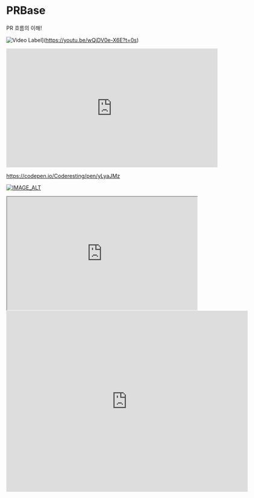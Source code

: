 # PRBase

PR 흐름의 이해!



![Video Label](http://img.youtube.com/vi/wQjDV0e-X6E/0.jpg)](https://youtu.be/wQjDV0e-X6E?t=0s)


<iframe width="560" height="315" src="https://www.youtube.com/embed/OtqFyBA6Dbk" frameborder="0" allow="autoplay; encrypted-media" allowfullscreen></iframe>

https://codepen.io/Coderesting/pen/yLyaJMz



[![IMAGE_ALT](https://img.youtube.com/vi/UmX4kyB2wfg/0.jpg)](https://www.youtube.com/watch?v=UmX4kyB2wfg)




<iframe
  src="https://youtu.be/wQjDV0e-X6E"
  style="width:100%; height:300px;"
></iframe>

<iframe
    width="640"
    height="480"
    src="https://www.youtube.com/embed/UmX4kyB2wfg" 
    frameborder="0" 
    allow="autoplay; encrypted-media"
    allowfullscreen
>
</iframe>

